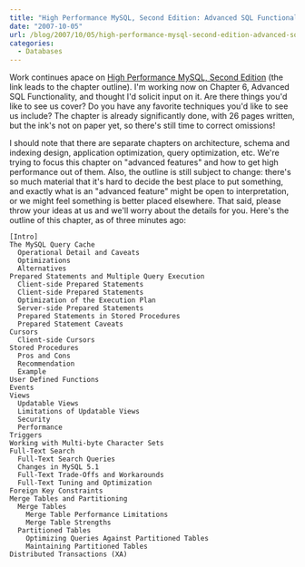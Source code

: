```yaml
---
title: "High Performance MySQL, Second Edition: Advanced SQL Functionality"
date: "2007-10-05"
url: /blog/2007/10/05/high-performance-mysql-second-edition-advanced-sql-functionality/
categories:
  - Databases
---
```

Work continues apace on [High Performance MySQL, Second Edition](/blog/2007/08/30/coming-soon-high-performance-mysql-second-edition/) (the link leads to the chapter outline). I'm working now on Chapter 6, Advanced SQL Functionality, and thought I'd solicit input on it. Are there things you'd like to see us cover? Do you have any favorite techniques you'd like to see us include? The chapter is already significantly done, with 26 pages written, but the ink's not on paper yet, so there's still time to correct omissions!

I should note that there are separate chapters on architecture, schema and indexing design, application optimization, query optimization, etc. We're trying to focus this chapter on "advanced features" and how to get high performance out of them. Also, the outline is still subject to change: there's so much material that it's hard to decide the best place to put something, and exactly what is an "advanced feature" might be open to interpretation, or we might feel something is better placed elsewhere. That said, please throw your ideas at us and we'll worry about the details for you. Here's the outline of this chapter, as of three minutes ago:

```
[Intro]
The MySQL Query Cache
  Operational Detail and Caveats
  Optimizations
  Alternatives
Prepared Statements and Multiple Query Execution
  Client-side Prepared Statements
  Client-side Prepared Statements
  Optimization of the Execution Plan
  Server-side Prepared Statements
  Prepared Statements in Stored Procedures
  Prepared Statement Caveats
Cursors
  Client-side Cursors
Stored Procedures
  Pros and Cons
  Recommendation
  Example
User Defined Functions
Events
Views
  Updatable Views
  Limitations of Updatable Views
  Security
  Performance
Triggers
Working with Multi-byte Character Sets
Full-Text Search
  Full-Text Search Queries
  Changes in MySQL 5.1
  Full-Text Trade-Offs and Workarounds
  Full-Text Tuning and Optimization
Foreign Key Constraints
Merge Tables and Partitioning
  Merge Tables
    Merge Table Performance Limitations
    Merge Table Strengths
  Partitioned Tables
    Optimizing Queries Against Partitioned Tables
    Maintaining Partitioned Tables
Distributed Transactions (XA)
```


